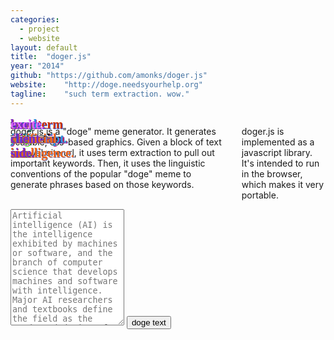 ```yaml
---
categories:
  - project
  - website
layout: default
title:  "doger.js"
year: "2014"
github: "https://github.com/amonks/doger.js"
website:    "http://doge.needsyourhelp.org"
tagline:    "such term extraction. wow."
---
```

<div class="eight columns alpha noprint">
  <a href="http://doge.needsyourhelp.org">
    <div class="doger" style="font-family: 'Comic Sans', 'Comic Sans MS', cursive; font-weight: bold; font-size: 20px; position: relative; width: 100%; height: 0px; padding-bottom: 86.76789587852495%;">
      <img src="http://doge.needsyourhelp.org/images/Shiba-Inu-Main.jpg" class="img-rounded" style="position: absolute; top: 0px; left: 0px; width: 100%; height: 100%;">
      <span class="dogetext" style="position: absolute; top: 0%; left: 63.79332573269494%; text-shadow: rgb(58, 247, 25) 1px 1px; color: rgb(226, 119, 232);">much doge.</span>
      <span class="dogetext" style="position: absolute; top: 12.5%; left: 8.762945816852152%; text-shadow: rgb(43, 97, 247) 1px 1px; color: rgb(207, 49, 2);">very term extraction.</span>
      <span class="dogetext" style="position: absolute; top: 25%; left: 59.83583995839581%; text-shadow: rgb(45, 38, 151) 1px 1px;">so memetics.</span>
      <span class="dogetext" style="position: absolute; top: 37.5%; left: 2.340306661790237%; text-shadow: rgb(212, 29, 139) 1px 1px; color: rgb(44, 154, 220);">much javascript.</span>
      <span class="dogetext" style="position: absolute; top: 50%; left: 48.22009542840533%; text-shadow: rgb(63, 150, 48) 1px 1px; color: rgb(17, 99, 142);">very shiba inu.</span>
      <span class="dogetext" style="position: absolute; top: 62.5%; left: 65.78853520913981%; text-shadow: rgb(115, 130, 196) 1px 1px; color: rgb(243, 101, 22);">how artificial intelligence.</span>
      <span class="dogetext" style="position: absolute; top: 75%; left: 69.77097364724614%; text-shadow: rgb(196, 86, 52) 1px 1px; color: rgb(116, 40, 211);">how client-side.</span>
      <span class="dogetext" style="position: absolute; top: 87.5%; left: 15.207064105197787%; text-shadow: rgb(111, 23, 217) 1px 1px; color: rgb(224, 109, 248);">excite.</span>
    </div>
  </a>
</div>
<div class="four columns only">
  <p><a href="http://doge.needsyourhelp.org">doger.js</a> is a "doge" meme generator. It generates scalable, css-based graphics. Given a block of text or a website url, it uses term extraction to pull out important keywords. Then, it uses the linguistic conventions of the popular "doge" meme to generate phrases based on those keywords.</p>
  <p>doger.js is implemented as a javascript library. It's intended to run in the browser, which makes it very portable.</p>
</div>
<div class="four columns noprint">
  <div class="form-group panel">
    <textarea name="textform" placeholder="Artificial intelligence (AI) is the intelligence exhibited by machines or software, and the branch of computer science that develops machines and software with intelligence. Major AI researchers and textbooks define the field as the study and design of intelligent agents,[1] where an intelligent agent is a system that perceives its environment and takes actions that maximize its chances of success.[2] John McCarthy, who coined the term in 1955,[3] defines it as the science and engineering of making intelligent machines.[4] AI research is highly technical and specialised, and is deeply divided into subfields that often fail to communicate with each other.[5] Some of the division is due to social and cultural factors: subfields have grown up around particular institutions and the work of individual researchers. AI research is also divided by several technical issues. Some subfields focus on the solution of specific problems. Others focus on one of several possible approaches or on the use of a particular tool or towards the accomplishment of particular applications. The central problems (or goals) of AI research include reasoning, knowledge, planning, learning, communication, perception and the ability to move and manipulate objects.[6] General intelligence (or strong AI) is still among the field's long term goals.[7] Currently popular approaches include statistical methods, computational intelligence and traditional symbolic AI. There are an enormous number of tools used in AI, including versions of search and mathematical optimization, logic, methods based on probability and economics, and many others. The field was founded on the claim that a central property of humans, intelligence—the sapience of Homo sapiens—can be so precisely described that it can be simulated by a machine.[8] This raises philosophical issues about the nature of the mind and the ethics of creating artificial beings, issues which have been addressed by myth, fiction and philosophy since antiquity.[9] Artificial intelligence has been the subject of tremendous optimism[10] but has also suffered stunning setbacks.[11] Today it has become an essential part of the technology industry and many of the most difficult problems in computer science.[12]" class="form-control" rows="12" value="" id="textform"></textarea>
    <button class="btn btn-default" onclick="dogeFromTextForm()">doge text</button>
  </div>
</div>
<script>
function dogeFromTextForm() {
  var text = $("#textform").val();
  if (text.length <= 1) {
    var keywords = ["intelligence", "research", "intelligent machines", "intelligent agents", "computer science", "Artificial intelligence"];
  } else {
    var keywords = Doger.keywords_from_text(text);
  };
  window.location = "http://doge.needsyourhelp.org" + "?" + btoa(keywords);
};
</script>
